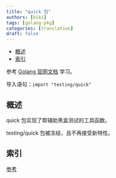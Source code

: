 ```yaml
---
title: "quick 包"
authors: [kiki]
tags: [golang-pkg]
categories: [translation]
draft: false
---
```


- [概述](#%e6%a6%82%e8%bf%b0)
- [索引](#%e7%b4%a2%e5%bc%95)

参考 [Golang 官网文档](https://golang.org/pkg/testing/quick/) 学习。

导入语句：`import "testing/quick"`

## 概述

quick 包实现了帮辅助黑盒测试的工具函数。

testing/quick 包被冻结，且不再接受新特性。

## 索引

[参考](https://golang.org/pkg/testing/quick/#pkg-index)
